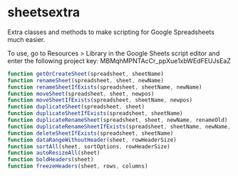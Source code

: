 # sheetsextra
Extra classes and methods to make scripting for Google Spreadsheets much easier.

To use, go to Resources > Library in the Google Sheets script editor and enter the following project key: MBMqhMPNTAcCr_ppXue1xbWEdFEUJsEaZ

```javascript
function getOrCreateSheet(spreadsheet, sheetName)
function renameSheet(spreadsheet, sheet, newName)
function renameSheetIfExists(spreadsheet, sheetName, newName)
function moveSheet(spreadsheet, sheet, newpos)
function moveSheetIfExists(spreadsheet, sheetName, newpos)
function duplicateSheet(spreadsheet, sheet)
function duplicateSheetIfExists(spreadsheet, sheetName)
function duplicateRenameSheet(spreadsheet, sheet, newName, renameOld)
function duplicateRenameSheetIfExists(spreadsheet, sheetName, newName, renameOld)
function deleteSheetIfExists(spreadsheet, sheetName)
function dataRangeWithoutHeader(sheet, rowHeaderSize)
function sortAll(sheet, sortOptions, rowHeaderSize)
function autoResizeAll(sheet)
function boldHeaders(sheet)
function freezeHeaders(sheet, rows, columns)

```
